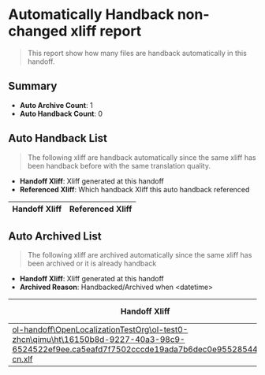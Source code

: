 # Automatically Handback non-changed xliff report
> This report show how many files are handback automatically in this handoff.

## Summary
* **Auto Archive Count**: 1
* **Auto Handback Count**: 0

## Auto Handback List
> The following xliff are handback automatically since the same xliff has been handback before with the same translation quality.

* **Handoff Xliff**: Xliff generated at this handoff
* **Referenced Xliff**: Which handback Xliff this auto handback referenced

| Handoff Xliff | Referenced Xliff | 
| --- | --- | 

## Auto Archived List
> The following xliff are archived automatically since the same xliff has been archived or it is already handback

* **Handoff Xliff**: Xliff generated at this handoff
* **Archived Reason**: Handbacked/Archived when &lt;datetime&gt;

| Handoff Xliff | Archived Reason | 
| --- | --- | 
| [ol-handoff\OpenLocalizationTestOrg\ol-test0-zhcn\qimu\ht\16150b8d-9227-40a3-98c9-6524522ef9ee.ca5eafd7f7502cccde19ada7b6dec0e95528544a.zh-cn.xlf](https://github.com/OpenLocalizationTestOrg/ol-test0-handoff/blob/c9241ecf0de31f987b97d13513aed7896ece680d/ol-handoff/OpenLocalizationTestOrg/ol-test0-zhcn/qimu/ht/16150b8d-9227-40a3-98c9-6524522ef9ee.ca5eafd7f7502cccde19ada7b6dec0e95528544a.zh-cn.xlf) | Archived when 16/12/05 11:19 | 

